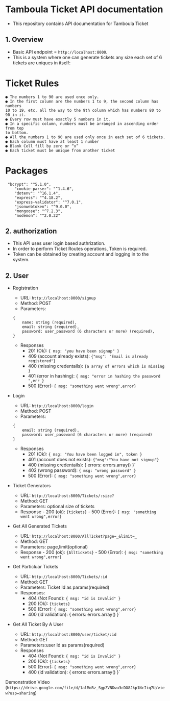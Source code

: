 # Tamboula Ticket API documentation
- This repository contains API documentation for Tamboula Ticket

## 1. Overview

- Basic API endpoint = `http://localhost:8000`.
- This is a system where one can generate tickets any size each set of 6 tickets are uniques in itself:

# Ticket Rules
```
● The numbers 1 to 90 are used once only.
● In the first column are the numbers 1 to 9, the second column has numbers
10 to 19, etc, all the way to the 9th column which has numbers 80 to 90 in it.
● Every row must have exactly 5 numbers in it.
● In a specific column, numbers must be arranged in ascending order from top
to bottom.
● All the numbers 1 to 90 are used only once in each set of 6 tickets.
● Each column must have at least 1 number
● Blank Cell fill by zero or “x”
● Each ticket must be unique from another ticket

```



# Packages

```
 "bcrypt": "^5.1.0",
    "cookie-parser": "^1.4.6",
    "dotenv": "^16.1.4",
    "express": "^4.18.2",
    "express-validator": "^7.0.1",
    "jsonwebtoken": "^9.0.0",
    "mongoose": "^7.2.3",
    "nodemon": "^2.0.22"
```

## 2. authorization

- This API uses user login based authrization.
- In order to perform Ticket Routes operations, Token is required.
- Token can be obtained by creating account and logging in to the system.


## 2. User
- Registration
    - URL: `http://localhost:8000/signup`
    - Method: POST
    - Parameters:
    ```
    {
        name: string (required),
        email: string (required),
        password: user_password (6 characters or more) (required),
    }
    ```
    - Responses
        - 201 (Ok): `{ msg: "you have been signup" }`
        - 409 (account already exists): `{"msg": "Email is already registered"}`
        - 400 (missing credentails): `{a array of errors which is missing }`
        - 401 (error in hashing): `{ msg: "error in hashing the password ",err }`
        - 500 (Error): `{ msg: "something went wrong",error}`

- Login
    - URL: `http://localhost:8000/login`
    - Method: POST
    - Parameters:
    ```
    {
        email: string (required),
        password: user_password (6 characters or more) (required)
    }
    ```
    - Responses
        - 201 (Ok): `{ msg: "You have been logged in", token }`
        - 401 (account does not exists): `{"msg":"You have not signup"}`
        - 400 (missing credentails): { errors: errors.array() }`
        - 402 (wrong password): `{ msg: "wrong password" }`
        - 500 (Error): `{ msg: "something went wrong",error}`


- Ticket Generators

    - URL: `http://localhost:8000/Tickets/:size?`
    - Method: GET
    - Parameters: optional size of tickets
    - Response
          - 200 (ok): `{tickets}`
          - 500 (Error): `{ msg: "something went wrong",error}`


- Get All Generated Tickets


    - URL: `http://localhost:8000/AllTIcket?page=_&limit=_`
    - Method: GET
    - Parameters: page,limit(optional)
    - Response
          - 200 (ok): `{Alltickets}`
          - 500 (Error): `{ msg: "something went wrong",error}`

- Get Particluar Tickets



    - URL: `http://localhost:8000/Tickets/:id`
    - Method: GET
    - Parameters: Ticket Id as params(required)
    - Responses:
        - 404 (Not Found): `{ msg: "id is Invalid" }`
        - 200 (Ok): `{tickets}`
        - 500 (Error): `{ msg: "something went wrong",error}`
        - 400 (id validation): { errors: errors.array() }`

- Get All Ticket By A User


    - URL: `http://localhost:8000/user/ticket/:id`
    - Method: GET
    - Parameters:user Id as params(required)
    - Responses
         - 404 (Not Found): `{ msg: "id is Invalid" }`
        - 200 (Ok): `{tickets}`
        - 500 (Error): `{ msg: "something went wrong",error}`
        - 400 (id validation): { errors: errors.array() }`
     
 Demonstration Video (`https://drive.google.com/file/d/1alMoRz_SgpZVNDwu3cDO8Jkp1NcIiq7U/view?usp=sharing`)
